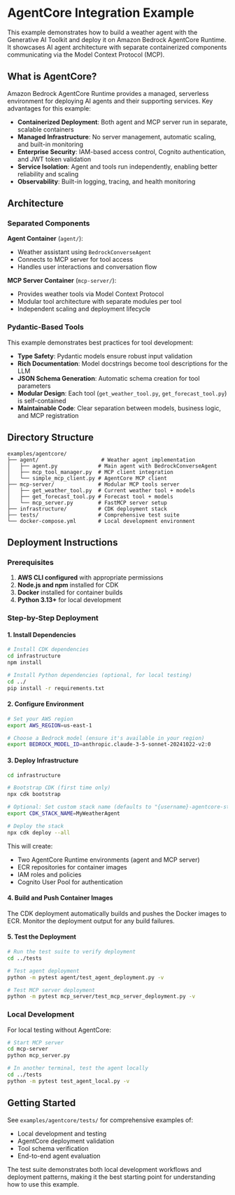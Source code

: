 # AgentCore Integration Example

This example demonstrates how to build a weather agent with the Generative AI Toolkit and deploy it on Amazon Bedrock AgentCore Runtime. It showcases AI agent architecture with separate containerized components communicating via the Model Context Protocol (MCP).

## What is AgentCore?

Amazon Bedrock AgentCore Runtime provides a managed, serverless environment for deploying AI agents and their supporting services. Key advantages for this example:

- **Containerized Deployment**: Both agent and MCP server run in separate, scalable containers
- **Managed Infrastructure**: No server management, automatic scaling, and built-in monitoring
- **Enterprise Security**: IAM-based access control, Cognito authentication, and JWT token validation
- **Service Isolation**: Agent and tools run independently, enabling better reliability and scaling
- **Observability**: Built-in logging, tracing, and health monitoring

## Architecture

### Separated Components

**Agent Container** (`agent/`): 
- Weather assistant using `BedrockConverseAgent`
- Connects to MCP server for tool access
- Handles user interactions and conversation flow

**MCP Server Container** (`mcp-server/`):
- Provides weather tools via Model Context Protocol
- Modular tool architecture with separate modules per tool
- Independent scaling and deployment lifecycle

### Pydantic-Based Tools

This example demonstrates best practices for tool development:

- **Type Safety**: Pydantic models ensure robust input validation
- **Rich Documentation**: Model docstrings become tool descriptions for the LLM
- **JSON Schema Generation**: Automatic schema creation for tool parameters
- **Modular Design**: Each tool (`get_weather_tool.py`, `get_forecast_tool.py`) is self-contained
- **Maintainable Code**: Clear separation between models, business logic, and MCP registration

## Directory Structure

```
examples/agentcore/
├── agent/                    # Weather agent implementation
│   ├── agent.py             # Main agent with BedrockConverseAgent
│   ├── mcp_tool_manager.py  # MCP client integration
│   └── simple_mcp_client.py # AgentCore MCP client
├── mcp-server/              # Modular MCP tools server
│   ├── get_weather_tool.py  # Current weather tool + models
│   ├── get_forecast_tool.py # Forecast tool + models
│   └── mcp_server.py        # FastMCP server setup
├── infrastructure/          # CDK deployment stack
├── tests/                   # Comprehensive test suite
└── docker-compose.yml       # Local development environment
```

## Deployment Instructions

### Prerequisites

1. **AWS CLI configured** with appropriate permissions
2. **Node.js and npm** installed for CDK
3. **Docker** installed for container builds
4. **Python 3.13+** for local development

### Step-by-Step Deployment

#### 1. Install Dependencies

```bash
# Install CDK dependencies
cd infrastructure
npm install

# Install Python dependencies (optional, for local testing)
cd ../
pip install -r requirements.txt
```

#### 2. Configure Environment

```bash
# Set your AWS region
export AWS_REGION=us-east-1

# Choose a Bedrock model (ensure it's available in your region)
export BEDROCK_MODEL_ID=anthropic.claude-3-5-sonnet-20241022-v2:0
```

#### 3. Deploy Infrastructure

```bash
cd infrastructure

# Bootstrap CDK (first time only)
npx cdk bootstrap

# Optional: Set custom stack name (defaults to "{username}-agentcore-stack")
export CDK_STACK_NAME=MyWeatherAgent

# Deploy the stack
npx cdk deploy --all
```

This will create:
- Two AgentCore Runtime environments (agent and MCP server)
- ECR repositories for container images
- IAM roles and policies
- Cognito User Pool for authentication

#### 4. Build and Push Container Images

The CDK deployment automatically builds and pushes the Docker images to ECR. Monitor the deployment output for any build failures.

#### 5. Test the Deployment

```bash
# Run the test suite to verify deployment
cd ../tests

# Test agent deployment
python -m pytest agent/test_agent_deployment.py -v

# Test MCP server deployment
python -m pytest mcp_server/test_mcp_server_deployment.py -v
```

### Local Development

For local testing without AgentCore:

```bash
# Start MCP server
cd mcp-server
python mcp_server.py

# In another terminal, test the agent locally
cd ../tests
python -m pytest test_agent_local.py -v
```

## Getting Started

See `examples/agentcore/tests/` for comprehensive examples of:
- Local development and testing
- AgentCore deployment validation
- Tool schema verification
- End-to-end agent evaluation

The test suite demonstrates both local development workflows and deployment patterns, making it the best starting point for understanding how to use this example.